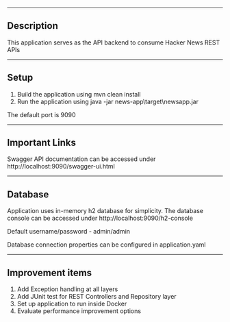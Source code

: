 ------------------------------------------------------------------------------------------------
Description
------------------------------------------------------------------------------------------------
This application serves as the API backend to consume Hacker News REST APIs

------------------------------------------------------------------------------------------------
Setup
------------------------------------------------------------------------------------------------
1. Build the application using mvn clean install
2. Run the application using java -jar news-app\target\newsapp.jar

The default port is 9090

------------------------------------------------------------------------------------------------
Important Links
------------------------------------------------------------------------------------------------
Swagger API documentation can be accessed under http://localhost:9090/swagger-ui.html


------------------------------------------------------------------------------------------------
Database
------------------------------------------------------------------------------------------------
Application uses in-memory h2 database for simplicity.
The database console can be accessed under http://localhost:9090/h2-console

Default username/password - admin/admin

Database connection properties can be configured in application.yaml

------------------------------------------------------------------------------------------------
Improvement items
------------------------------------------------------------------------------------------------
 1. Add Exception handling at all layers
 2. Add JUnit test for REST Controllers and Repository layer
 3. Set up application to run inside Docker
 4. Evaluate performance improvement options